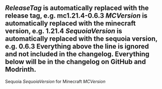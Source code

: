 _ReleaseTag_ is automatically replaced with the release tag, e.g. mc1.21.4-0.6.3
_MCVersion_ is automatically replaced with the minecraft version, e.g. 1.21.4
_SequoiaVersion_ is automatically replaced with the sequoia version, e.g. 0.6.3
Everything above the line is ignored and not included in the changelog. Everything below will be in the
changelog on GitHub and Modrinth.
----------
Sequoia _SequoiaVersion_ for Minecraft _MCVersion_